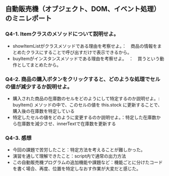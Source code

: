 ## 自動販売機（オブジェクト、DOM、イベント処理）のミニレポート
### Q4-1. Itemクラスのメソッドについて説明せよ。
* showItemListがクラスメソッドである理由を考察せよ。：　商品の情報をまとめたクラスにすることで呼び出すだけで表示できるから。
* buyItemがインスタンスメソッドである理由を考察せよ。　：　買うという動作としてまとめたから。
### Q4-2. 商品の購入ボタンをクリックすると、どのような処理でセルの値が減少するか説明せよ。
* 購入された商品の在庫数のセルをどのようにして特定するのか説明せよ。: buyItem() メソッドの中で、このセルの値を this.stock に更新することで、購入後の在庫数を特定している
* 特定したセルの値をどのように変更するのか説明せよ。：特定した在庫数から在庫数を減少させ、innerTextで在庫数を更新する
### Q4-3. 感想
* 今回の課題で苦労したこと：特定方法を考えることが難しかった。
* 演習を通して理解できたこと：script内で通常の出力方法
* この自動販売機プログラムの追加機能や課題など：機能ごとに分けたコードを書く場合、再度、位置を特定しなおす作業が大変だと感じた。
